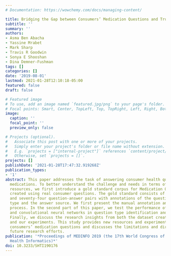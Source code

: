 ```yaml
---
# Documentation: https://wowchemy.com/docs/managing-content/

title: Bridging the Gap between Consumers’ Medication Questions and Trusted Answers
subtitle: ''
summary: ''
authors:
- Asma Ben Abacha
- Yassine Mrabet
- Mark Sharp
- Travis R Goodwin
- Sonya E Shooshan
- Dina Demner-Fushman
tags: []
categories: []
date: '2019-08-01'
lastmod: 2021-01-28T12:10:18-05:00
featured: false
draft: false

# Featured image
# To use, add an image named `featured.jpg/png` to your page's folder.
# Focal points: Smart, Center, TopLeft, Top, TopRight, Left, Right, BottomLeft, Bottom, BottomRight.
image:
  caption: ''
  focal_point: ''
  preview_only: false

# Projects (optional).
#   Associate this post with one or more of your projects.
#   Simply enter your project's folder or file name without extension.
#   E.g. `projects = ["internal-project"]` references `content/project/deep-learning/index.md`.
#   Otherwise, set `projects = []`.
projects: []
publishDate: '2021-01-28T17:47:32.919268Z'
publication_types:
- '1'
abstract: This paper addresses the task of answering consumer health questions about
  medications. To better understand the challenge and needs in terms of methods and
  resources, we first introduce a gold standard corpus for Medication Question Answering
  created using real consumer questions. The gold standard consists of six hundred
  and seventy-four question-answer pairs with annotations of the question focus and
  type and the answer source. We first present the manual annotation and answering
  process. In the second part of this paper, we test the performance of recurrent
  and convolutional neural networks in question type identification and focus recognition.
  Finally, we discuss the research insights from both the dataset creation process
  and our experiments. This study provides new resources and experiments on answering
  consumers’ medication questions and discusses the limitations and directions for
  future research efforts.
publication: '*Proceedings of MEDINFO 2019 (the 17th World Congress of Medical and
  Health Informatics)*'
doi: 10.3233/SHTI190176
---
```

